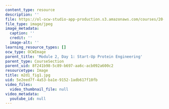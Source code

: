 ```yaml
---
content_type: resource
description: ''
file: https://ol-ocw-studio-app-production.s3.amazonaws.com/courses/20-109-laboratory-fundamentals-in-biological-engineering-spring-2010/5e2eed7f4a53ba1e91521adb617f10fb_m2d1_fig1.jpg
file_type: image/jpeg
image_metadata:
  caption: ''
  credit: ''
  image-alt: ''
learning_resource_types: []
ocw_type: OCWImage
parent_title: 'Module 2, Day 1: Start-Up Protein Engineering'
parent_type: CourseSection
parent_uid: 8f241b98-5c89-b697-aa6c-acb092a600c2
resourcetype: Image
title: m2d1_fig1.jpg
uid: 5e2eed7f-4a53-ba1e-9152-1adb617f10fb
video_files:
  video_thumbnail_file: null
video_metadata:
  youtube_id: null
---
```

